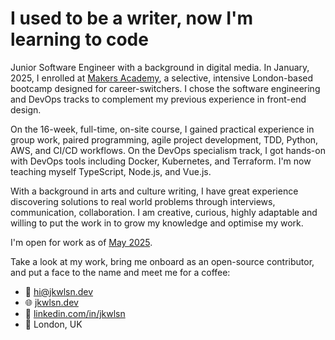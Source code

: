 # I used to be a writer, now I'm learning to code

Junior Software Engineer with a background in digital media. In January, 2025, I enrolled at [Makers Academy](https://github.com/makersacademy), a selective, intensive London-based bootcamp designed for career-switchers. I chose the software engineering and DevOps tracks to complement my previous experience in front-end design.

On the 16-week, full-time, on-site course, I gained practical experience in group work, paired programming, agile project development, TDD, Python, AWS, and CI/CD workflows. On the DevOps specialism track, I got hands-on with DevOps tools including Docker, Kubernetes, and Terraform. I'm now teaching myself TypeScript, Node.js, and Vue.js.

With a background in arts and culture writing, I have great experience discovering solutions to real world problems through interviews, communication, collaboration. I am creative, curious, highly adaptable and willing to put the work in to grow my knowledge and optimise my work.

I'm open for work as of [May 2025](https://calendar.google.com/calendar/render?action=TEMPLATE&dates=20250519%2F20250520&details=%3Col%3E%3Cli%3ECheck%20out%20%3Ca%20href%3D%22https%3A%2F%2Fwww.linkedin.com%2Fin%2Fjkwlsn%22%3Elinkedin.com%2Fin%2Fjkwlsn%3C%2Fa%3E%3C%2Fli%3E%0A%3Cli%3ECheck%20out%20%3Ca%20href%3D%22https%3A%2F%2Fgithub.com%2Fjkwlsn%22%3Egithub.com%2Fjkwlsn%3C%2Fa%3E%3C%2Fli%3E%0A%3Cli%3EEmail%20%3Ca%20href%3D%22mailt%3Ahi%40jkwlsn.dev%22%3Ehi%40jkwlsn.dev%3C%2Fa%3E%3C%2Fli%3E%0A%3Cli%3E%3Cstrong%3EHire%20him%3C%2Fstrong%3E%3C%2Fli%3E%3C%2Fol%3E&text=Jake%20Wilson%20has%20graduated%20from%20Makers%20Software%20Engineering%20and%20DevOps%20Bootcamp%21&location=London%2C%20UK&add=hi@jkwlsn.dev&trp=true&sprop=https%3A%2F%2Fjkwlsn.dev&sprop=name:Jake%20Wilson).

Take a look at my work, bring me onboard as an open-source contributor, and put a face to the name and meet me for a coffee:
- 📧 [hi@jkwlsn.dev](mailto:hi@jkwlsn.dev)
- 🌐 [jkwlsn.dev](https://jkwlsn.dev)
- 🤝 [linkedin.com/in/jkwlsn](https://www.linkedin.com/in/jkwlsn)
- 📍 London, UK
